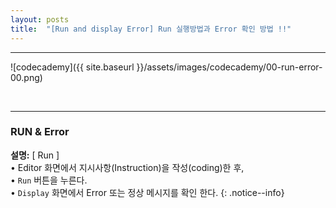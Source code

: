 ```yaml
---
layout: posts
title:  "[Run and display Error] Run 실행방법과 Error 확인 방법 !!"
---
```

    
<hr/>

![codecademy]({{ site.baseurl }}/assets/images/codecademy/00-run-error-00.png)    

<br>
<hr/>

### RUN & Error   

**설명:** [ Run ]    
• Editor 화면에서 지시사항(Instruction)을 작성(coding)한 후,    
• `Run` 버튼을 누른다.     
• `Display` 화면에서 Error 또는 정상 메시지를 확인 한다.
{: .notice--info}
